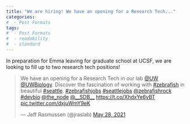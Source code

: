 ```yaml
---
title: "We are hiring! We have an opening for a Research Tech..."
categories:
#  - Post Formats
tags:
#  - Post Formats
#  - readability
#  - standard
---
```

In preparation for Emma leaving for graduate school at UCSF, we are looking to fill up to two research tech positions!

<blockquote class="twitter-tweet"><p lang="en" dir="ltr">We have an opening for a Research Tech in our lab <a href="https://twitter.com/UW?ref_src=twsrc%5Etfw">@UW</a> <a href="https://twitter.com/UWBiology?ref_src=twsrc%5Etfw">@UWBiology</a>. Discover the fascination of working with <a href="https://twitter.com/hashtag/zebrafish?src=hash&amp;ref_src=twsrc%5Etfw">#zebrafish</a> in beautiful <a href="https://twitter.com/hashtag/seattle?src=hash&amp;ref_src=twsrc%5Etfw">#seattle</a>. <a href="https://twitter.com/hashtag/zebrafishjobs?src=hash&amp;ref_src=twsrc%5Etfw">#zebrafishjobs</a> <a href="https://twitter.com/hashtag/seattlejobs?src=hash&amp;ref_src=twsrc%5Etfw">#seattlejobs</a> <a href="https://twitter.com/ZebrafishRock?ref_src=twsrc%5Etfw">@zebrafishrock</a> <a href="https://twitter.com/hashtag/devbio?src=hash&amp;ref_src=twsrc%5Etfw">#devbio</a> <a href="https://twitter.com/the_Node?ref_src=twsrc%5Etfw">@the_node</a> <a href="https://twitter.com/__sdb__?ref_src=twsrc%5Etfw">@__SDB__</a> <a href="https://t.co/XhdxYe6vBT">https://t.co/XhdxYe6vBT</a> <a href="https://t.co/dxjuWmY9eK">pic.twitter.com/dxjuWmY9eK</a></p>&mdash; Jeff Rasmussen (@jraslab) <a href="https://twitter.com/jraslab/status/1398338815115157505?ref_src=twsrc%5Etfw">May 28, 2021</a></blockquote> <script async src="https://platform.twitter.com/widgets.js" charset="utf-8"></script> 
